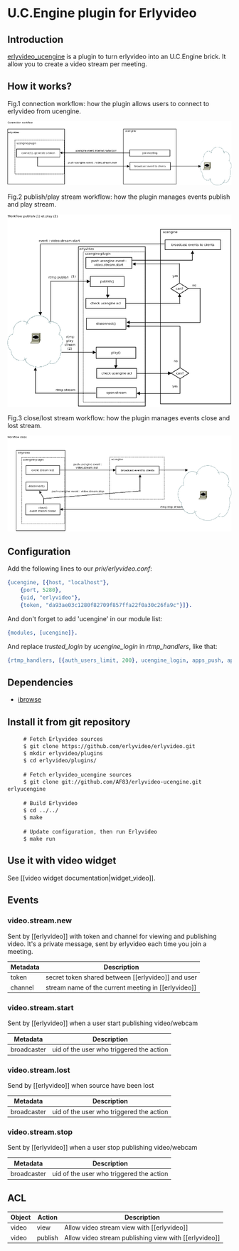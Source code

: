 # U.C.Engine plugin for Erlyvideo

## Introduction

[erlyvideo_ucengine](https://github.com/AF83/erlyvideo-ucengine) is a plugin to turn erlyvideo into an U.C.Engine brick. It allow you to create a video stream per meeting.

## How it works?

Fig.1 connection workflow: how the plugin allows users to connect to erlyvideo from ucengine.

![Fig.1 connection workflow](./static/img/uce_erlyvideo_wf1.png)

Fig.2 publish/play stream workflow: how the plugin manages events publish and play stream.

![Fig.2 publis/play stream workflow](./static/img/uce_erlyvideo_wf2.png)

Fig.3 close/lost stream workflow: how the plugin manages events close and lost
stream.

![Fig.3 close/lost stream workflow](./static/img/uce_erlyvideo_wf3.png)

## Configuration

Add the following lines to our *priv/erlyvideo.conf*:

```erlang
{ucengine, [{host, "localhost"},
    {port, 5280},
    {uid, "erlyvideo"},
    {token, "da93ae03c1280f82709f857ffa22f0a30c26fa9c"}]}.
```

And don't forget to add 'ucengine' in our module list:

```erlang
{modules, [ucengine]}.
```

And replace *trusted_login* by *ucengine_login* in *rtmp_handlers*, like that:

```erlang
{rtmp_handlers, [{auth_users_limit, 200}, ucengine_login, apps_push, apps_streaming, apps_recording]},
```

## Dependencies

* [ibrowse](https://github.com/dizzyd/ibrowse)

## Install it from git repository

         # Fetch Erlyvideo sources
         $ git clone https://github.com/erlyvideo/erlyvideo.git
         $ mkdir erlyvideo/plugins
         $ cd erlyvideo/plugins/

         # Fetch erlyvideo_ucengine sources
         $ git clone git://github.com/AF83/erlyvideo-ucengine.git erlyucengine

         # Build Erlyvideo
         $ cd ../../
         $ make

         # Update configuration, then run Erlyvideo
         $ make run

## Use it with video widget

See [[video widget documentation|widget_video]].

## Events

### video.stream.new

Sent by [[erlyvideo]] with token and channel for viewing and publishing video. It's a private message, sent by erlyvideo each time you join a meeting.

 Metadata | Description
----------|-----------------------------------------------------
 token    | secret token shared between [[erlyvideo]] and user
 channel  | stream name of the current meeting in [[erlyvideo]]

### video.stream.start

Sent by [[erlyvideo]] when a user start publishing video/webcam

Metadata       | Description
---------------|-------------------------------------------------------------------------------------------------------
broadcaster    | uid of the user who triggered the action

### video.stream.lost

Send by [[erlyvideo]] when source have been lost

Metadata       | Description
---------------|-------------------------------------------------------------------------------------------------------
broadcaster    | uid of the user who triggered the action

### video.stream.stop

Sent by [[erlyvideo]] when a user stop publishing video/webcam

Metadata       | Description
---------------|-------------------------------------------------------------------------------------------------------
broadcaster    | uid of the user who triggered the action

## ACL

Object         | Action       | Description
---------------|--------------|----------------------------------------------------------------------------------------
video          | view         | Allow video stream view with [[erlyvideo]]
video          | publish      | Allow video stream publishing view with [[erlyvideo]]

